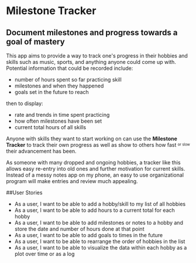# Milestone Tracker

## Document milestones and progress towards a goal of mastery

This app aims to provide a way to track one's progress in their hobbies and skills 
such as music, sports, and anything anyone could come up with. Potential information that
could be recorded include:

- number of hours spent so far practicing skill
- milestones and when they happened
- goals set in the future to reach

then to display:

- rate and trends in time spent practicing
- how often milestones have been set
- current total hours of all skills

Anyone with skills they want to start working on can use the **Milestone Tracker**
to track their own progress as well as show to others how fast <sup><sub> or slow </sub></sup>
their advancement has been.

As someone with many dropped and ongoing hobbies, a tracker like this allows easy
re-entry into old ones and further motivation for current skills. Instead of a messy
notes app on my phone, an easy to use organizational program will make entries and 
review much appealing.

##User Stories

- As a user, I want to be able to add a hobby/skill to my list of all hobbies
- As a user, I want to be able to add hours to a current total for each hobby
- As a user, I want to be able to add milestones or notes to a hobby and 
store the date and number of hours done at that point
- As a user, I want to be able to add goals to times in the future
- As a user, I want to be able to rearrange the order of hobbies in the list
- As a user, I want to be able to visualize the data within each hobby as a plot over time or as a log